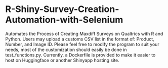 # R-Shiny-Survey-Creation-Automation-with-Selenium
Automates the Process of Creating Maxdiff Surveys on Qualtrics with R and Python. Users may upload a customs CSV list in the format of: Product, Number, and Image ID.
Please feel free to modify the program to suit your needs, most of the customization should easily be done in test_functions.py. Currently, a Dockerfile is provided to make it easier to host on Huggingface or another Shinyapp hosting site. 
